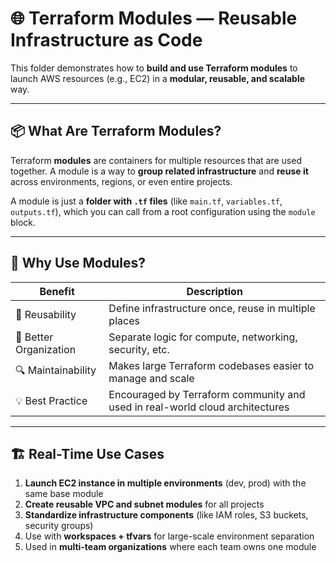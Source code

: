 # 🌐 Terraform Modules — Reusable Infrastructure as Code

This folder demonstrates how to **build and use Terraform modules** to launch AWS resources (e.g., EC2) in a **modular, reusable, and scalable** way.

---

## 📦 What Are Terraform Modules?

Terraform **modules** are containers for multiple resources that are used together. A module is a way to **group related infrastructure** and **reuse it** across environments, regions, or even entire projects.

A module is just a **folder with `.tf` files** (like `main.tf`, `variables.tf`, `outputs.tf`), which you can call from a root configuration using the `module` block.

---

## 🎯 Why Use Modules?

| Benefit                        | Description                                                                 |
|-------------------------------|-----------------------------------------------------------------------------|
| 🔁 Reusability                 | Define infrastructure once, reuse in multiple places                        |
| 🔧 Better Organization         | Separate logic for compute, networking, security, etc.                      |
| 🔍 Maintainability             | Makes large Terraform codebases easier to manage and scale                  |
| 💡 Best Practice               | Encouraged by Terraform community and used in real-world cloud architectures |

---

## 🏗️ Real-Time Use Cases

1. **Launch EC2 instance in multiple environments** (dev, prod) with the same base module  
2. **Create reusable VPC and subnet modules** for all projects  
3. **Standardize infrastructure components** (like IAM roles, S3 buckets, security groups)  
4. Use with **workspaces + tfvars** for large-scale environment separation  
5. Used in **multi-team organizations** where each team owns one module

